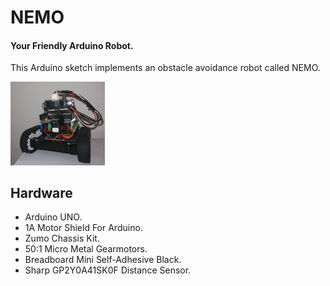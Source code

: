 # NEMO <h4>Your Friendly Arduino Robot.</h4>

This Arduino sketch implements an obstacle avoidance robot called NEMO.

<img src="NEMO.jpg" width="30%" height="30%">

## Hardware
- Arduino UNO.
- 1A Motor Shield For Arduino.
- Zumo Chassis Kit.
- 50:1 Micro Metal Gearmotors.
- Breadboard Mini Self-Adhesive Black.
- Sharp GP2Y0A41SK0F Distance Sensor.
